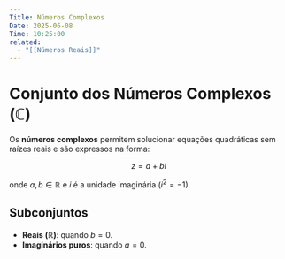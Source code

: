 ```yaml
---
Title: Números Complexos
Date: 2025-06-08
Time: 10:25:00
related:
  - "[[Números Reais]]"
---
```


# Conjunto dos Números Complexos ($\mathbb{C}$)
 
Os **números complexos** permitem solucionar equações quadráticas sem raízes reais e são expressos na forma:

$$
z = a + bi
$$

onde $a, b \in \mathbb{R}$ e $i$ é a unidade imaginária ($i^2 = -1$).

## Subconjuntos

- **Reais ($\mathbb{R}$)**: quando $b = 0$.
- **Imaginários puros**: quando $a = 0$.
